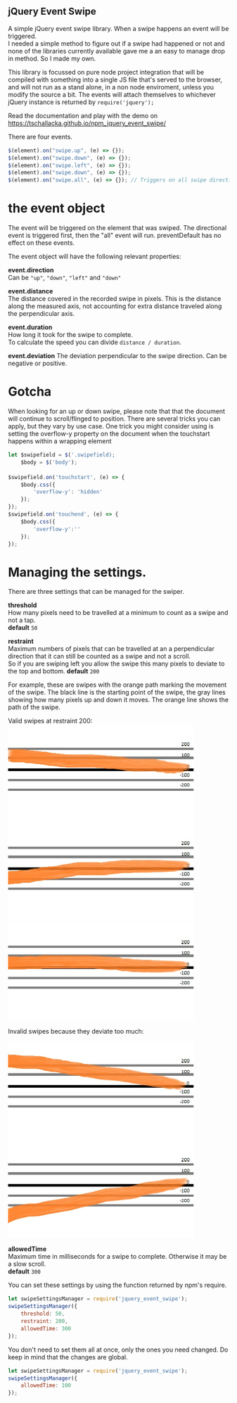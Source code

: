 ## jQuery Event Swipe

A simple jQuery event swipe library. When a swipe happens an event will be triggered.  
I needed a simple method to figure out if a swipe had happened or not and none of the libraries currently available gave 
me a an easy to manage drop in method. So I made my own.

This library is focussed on pure node project integration that will be compiled with something into a single JS file that's served to the browser, 
and will not run as a stand alone, in a non node enviroment, unless you modify the source a bit.
The events will attach themselves to whichever jQuery instance is returned by `require('jquery');` 


Read the documentation and play with the demo on https://tschallacka.github.io/npm_jquery_event_swipe/

There are four events.

```javascript
$(element).on("swipe.up", (e) => {});
$(element).on("swipe.down", (e) => {});
$(element).on("swipe.left", (e) => {});
$(element).on("swipe.down", (e) => {});
$(element).on("swipe.all", (e) => {}); // Triggers on all swipe directions
```

# the event object

The event will be triggered on the element that was swiped. The directional event is triggered first, 
then the "all" event will run. preventDefault has no effect on these events.

The event object will have the following relevant properties:

**event.direction**  
Can be `"up"`, `"down"`, `"left"` and `"down"`

**event.distance**  
The distance covered in the recorded swipe in pixels. This is the distance along the measured axis, 
not accounting for extra distance traveled along the perpendicular axis.

**event.duration**  
How long it took for the swipe to complete.   
To calculate the speed you can divide `distance / duration`.

**event.deviation**
The deviation perpendicular to the swipe direction. Can be negative or positive.

# Gotcha

When looking for an up or down swipe, please note that that the document will continue to scroll/flinged to position.
There are several tricks you can apply, but they vary by use case.
One trick you might consider using is setting the overflow-y property on the document when the touchstart happens within a wrapping element

```javascript
let $swipefield = $('.swipefield);
    $body = $('body');
	
$swipefield.on('touchstart', (e) => {
	$body.css({
		'overflow-y': 'hidden'
	});
});
$swipefield.on('touchend', (e) => {
	$body.css({
		'overflow-y':''
	});
});
```

# Managing the settings.

There are three settings that can be managed for the swiper.

**threshold**   
How many pixels need to be travelled at a minimum to count as a swipe and not a tap.  
**default** `50`

**restraint**   
Maximum numbers of pixels that can be travelled at an a perpendicular direction that it can still be counted as a swipe and not a scroll.  
So if you are swiping left you allow the swipe this many pixels to deviate to the top and bottom.
**default**  `200`

For example, these are swipes with the orange path marking the movement of the swipe. The black line is the starting point
of the swipe, the gray lines showing how many pixels up and down it moves. The orange line shows the path of the swipe.

Valid swipes at restraint 200:  
![deviation to the top, valid](demo/img/swipe1.jpg)   
![deviation to the bottom, valid](demo/img/swipe2.jpg)    
![deviation relatively straight, valid](demo/img/swipe3.jpg)    

Invalid swipes because they deviate too much:

![deviation to the top, invalid](demo/img/notswipe1.jpg)   
![deviation to the bottom, invalid](demo/img/notswipe2.jpg)    

**allowedTime**  
Maximum time in milliseconds for a swipe to complete. Otherwise it may be a slow scroll.  
**default**  `300`

You can set these settings by using the function returned by npm's require.

```javascript
let swipeSettingsManager = require('jquery_event_swipe');
swipeSettingsManager({
	threshold: 50,
	restraint: 200,
	allowedTime: 300
});
```

You don't need to set them all at once, only the ones you need changed. Do keep in mind that the changes are global.

```javascript
let swipeSettingsManager = require('jquery_event_swipe');
swipeSettingsManager({
	allowedTime: 100
});
```


